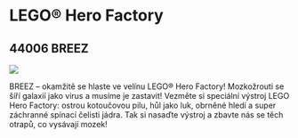 # LEGO® Hero Factory

## 44006 BREEZ

![](https://www.lego.com/cdn/product-assets/product.img.pri/44006_prod.jpg)

BREEZ – okamžitě se hlaste ve velínu LEGO® Hero Factory! Mozkožrouti se šíří galaxií jako virus a musíme je zastavit! Vezměte si speciální výstroj LEGO Hero Factory: ostrou kotoučovou pilu, hůl jako luk, obrněné hledí a super záchranné spínací čelisti jádra. Tak si nasaďte výstroj a zbavte nás se těch otrapů, co vysávají mozek!